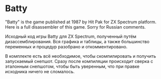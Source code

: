 # Batty
"Batty" is the game published at 1987 by Hit Pak for ZX Spectrum platform. Here is a full disassembler of this game. Sorry for Russian comments.

Исходный код игры Batty для ZX Spectrum, полученный путём дизассемблирования. Вся графика и таблицы, а также большинство переменных и процедур разобрано и откомментировано.

В комплекте есть всё необходимое, чтобы скомпилировать и получить запускаемый снепшот. Сразу после компиляции происходит сверка с эталонным снепшотом, чтобы быть уверенным, что при правке исходника ничего не сломалось.
